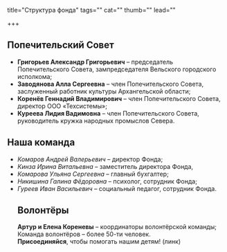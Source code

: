 title="Структура фонда"
tags=""
cat=""
thumb=""
lead=""

+++

<h2>Попечительский Совет</h2>
<ul>
<li><b>Григорьев Александр Григорьевич</b> – председатель Попечительского Совета, зампредседателя Вельского городского исполкома;</li> 
<li><b>Заводянова Алла Сергеевна</b> – член Попечительского Совета, заслуженный работник культуры Архангельской области;</li> 
<li><b>Коренёв Геннадий Владимирович</b> – член Попечительского Совета, директор ООО «Техсистемы»;</li>
<li><b>Куреева Лидия Вадимовна</b> – член Попечительского Совета, руководитель кружка народных промыслов Севера.</li>
</ul>
<h2>Наша команда</h2>
<ul>
<li><i>Комаров Андрей Валерьевич</i> – директор Фонда;</li>
<li><i>Кинза Ирина Витальевна</b></i> – заместитель директора Фонда, </li>
<li><i>Комарова Ульяна Сергеевна</b></i> – главный бухгалтер;</li>
<li><i>Никишина Галина Фёдоровна</b></i> – психолог, сотрудник Фонда;</li>
<li><i>Гуреев Иван Васильевич</b></i> – социальный педагог, сотрудник Фонда.</li>

<h2>Волонтёры</h2>

<b>Артур и Елена Кореневы</b> – координаторы волонтёрской команды;</br>
Команда волонтёров – более 50-ти человек. </br>
<b>Присоединяйся</b>, чтобы помогать нашим детям! (линк)
